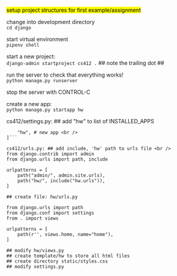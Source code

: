<mark>setup project structures for first example/assignment</mark> 

change into development directory <br />
`cd django` 

start virtual environment <br /> 
`pipenv shell`

start a new project: <br /> 
`django-admin startproject cs412 .`  ## note the trailing dot ##

run the server to check that everything works! <br />
`python manage.py runserver` 

stop the server with CONTROL-C	

create a new app: <br />
`python manage.py startapp hw` 

cs412/settings.py: ## add "hw" to list of INSTALLED_APPS <br />
```INSTALLED_APPS = [ <br />
	"hw", # new app <br />
]```

cs412/urls.py: ## add include, 'hw' path to urls file <br />
from django.contrib import admin
from django.urls import path, include

urlpatterns = [
    path("admin/", admin.site.urls),
    path("hw/", include("hw.urls")),
]

## create file: hw/urls.py

from django.urls import path
from django.conf import settings
from . import views

urlpatterns = [ 
    path(r'', views.home, name="home"),
]

## modify hw/views.py 
## create template/hw to store all html files 
## create directory static/styles.css 
## modify settings.py 

